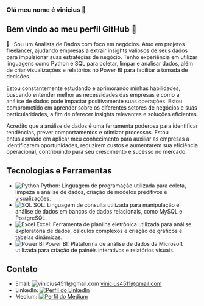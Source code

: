 ### Olá meu nome é vinicius 👋
## Bem vindo ao meu perfil GitHub 👋

 :memo: -Sou um Analista de Dados com foco em negócios. Atuo em projetos freelancer, ajudando empresas a extrair insights valiosos de seus dados para impulsionar suas estratégias de negócio. Tenho experiência em utilizar linguagens como Python e SQL para coletar, limpar e analisar dados, além de criar visualizações e relatórios no Power BI para facilitar a tomada de decisões.

Estou constantemente estudando e aprimorando minhas habilidades, buscando entender melhor as necessidades das empresas e como a análise de dados pode impactar positivamente suas operações. Estou comprometido em aprender sobre os diferentes setores de negócios e suas particularidades, a fim de oferecer insights relevantes e soluções eficientes.

Acredito que a análise de dados é uma ferramenta poderosa para identificar tendências, prever comportamentos e otimizar processos. Estou entusiasmado em aplicar meu conhecimento para auxiliar as empresas a identificarem oportunidades, reduzirem custos e aumentarem sua eficiência operacional, contribuindo para seu crescimento e sucesso no mercado.


## Tecnologias e Ferramentas

- ![Python](https://img.icons8.com/color/48/000000/python.png) Python: Linguagem de programação utilizada para coleta, limpeza e análise de dados, criação de modelos preditivos e visualizações.
- ![SQL](https://img.icons8.com/color/48/000000/sql.png) SQL: Linguagem de consulta utilizada para manipulação e análise de dados em bancos de dados relacionais, como MySQL e PostgreSQL.
- ![Excel](https://img.icons8.com/color/48/000000/microsoft-excel-2019.png) Excel: Ferramenta de planilha eletrônica utilizada para análise exploratória de dados, cálculos complexos e criação de gráficos e tabelas dinâmicas.
- ![Power BI](https://img.icons8.com/color/48/000000/power-bi.png) Power BI: Plataforma de análise de dados da Microsoft utilizada para criação de painéis interativos e relatórios visuais.

## Contato

- Email: ![vinicius4511@gmail.com](https://img.icons8.com/color/48/000000/gmail.png) vinicius4511@gmail.com
- LinkedIn: [![Perfil do LinkedIn](https://img.icons8.com/color/48/000000/linkedin.png)](https://www.linkedin.com/in/vinicius-alex4/)
- Medium: [![Perfil do Medium](https://img.icons8.com/color/48/000000/medium.png)](https://medium.com/@vinicius4511)



